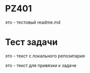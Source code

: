 # PZ401
это - тестовый readme.md

# Тест задачи

это - текст с локального репозитария

это - текст для привязки к задаче

